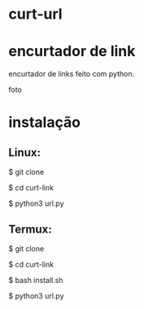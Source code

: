 # curt-url
# encurtador de link

encurtador de links feito com python.

foto

# instalação
## Linux:

$ git clone 

$ cd curt-link

$ python3 url.py

## Termux: 

$ git clone 

$ cd curt-link

$ bash install.sh

$ python3 url.py
